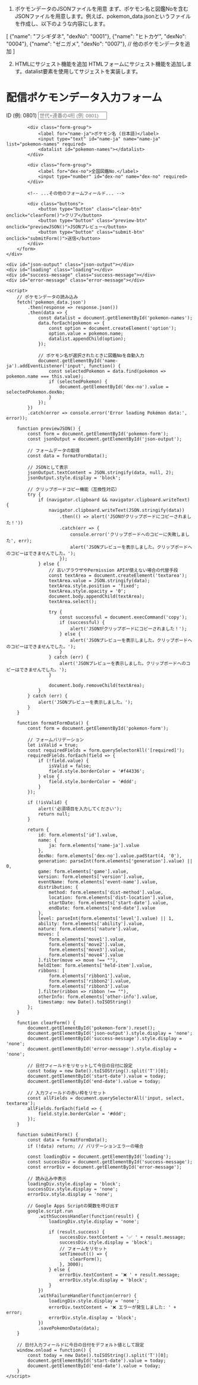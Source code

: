 1. ポケモンデータのJSONファイルを用意
まず、ポケモン名と図鑑Noを含むJSONファイルを用意します。例えば、pokemon_data.jsonというファイルを作成し、以下のような内容にします。

[
    {"name": "フシギダネ", "dexNo": "0001"},
    {"name": "ヒトカゲ", "dexNo": "0004"},
    {"name": "ゼニガメ", "dexNo": "0007"},
    // 他のポケモンデータを追加
]

2. HTMLにサジェスト機能を追加
HTMLフォームにサジェスト機能を追加します。datalist要素を使用してサジェストを実装します。

<!DOCTYPE html>
<html lang="ja">
<head>
    <base target="_top">
    <meta charset="UTF-8">
    <meta name="viewport" content="width=device-width, initial-scale=1.0">
    <title>配信ポケモンデータ入力フォーム</title>
    <style>
        /* ...既存のスタイル... */
    </style>
</head>
<body>
    <h1>配信ポケモンデータ入力フォーム</h1>
    <div class="form-container">
        <form id="pokemon-form">
            <!-- 基本情報 -->
            <div class="form-group">
                <label for="id">ID (例: 0801)</label>
                <input type="text" id="id" name="id" placeholder="世代+連番の4桁 (例: 0801)" pattern="\d{4}" required>
            </div>
            
            <div class="form-group">
                <label for="name-ja">ポケモン名 (日本語)</label>
                <input type="text" id="name-ja" name="name-ja" list="pokemon-names" required>
                <datalist id="pokemon-names"></datalist>
            </div>
            
            <div class="form-group">
                <label for="dex-no">全国図鑑No.</label>
                <input type="number" id="dex-no" name="dex-no" required>
            </div>
            
            <!-- ...その他のフォームフィールド... -->
            
            <div class="buttons">
                <button type="button" class="clear-btn" onclick="clearForm()">クリア</button>
                <button type="button" class="preview-btn" onclick="previewJSON()">JSONプレビュー</button>
                <button type="button" class="submit-btn" onclick="submitForm()">送信</button>
            </div>
        </form>
    </div>
    
    <div id="json-output" class="json-output"></div>
    <div id="loading" class="loading"></div>
    <div id="success-message" class="success-message"></div>
    <div id="error-message" class="error-message"></div>
    
    <script>
        // ポケモンデータの読み込み
        fetch('pokemon_data.json')
            .then(response => response.json())
            .then(data => {
                const datalist = document.getElementById('pokemon-names');
                data.forEach(pokemon => {
                    const option = document.createElement('option');
                    option.value = pokemon.name;
                    datalist.appendChild(option);
                });

                // ポケモン名が選択されたときに図鑑Noを自動入力
                document.getElementById('name-ja').addEventListener('input', function() {
                    const selectedPokemon = data.find(pokemon => pokemon.name === this.value);
                    if (selectedPokemon) {
                        document.getElementById('dex-no').value = selectedPokemon.dexNo;
                    }
                });
            })
            .catch(error => console.error('Error loading Pokémon data:', error));
        
        function previewJSON() {
            const form = document.getElementById('pokemon-form');
            const jsonOutput = document.getElementById('json-output');
            
            // フォームデータの取得
            const data = formatFormData();
            
            // JSONとして表示
            jsonOutput.textContent = JSON.stringify(data, null, 2);
            jsonOutput.style.display = 'block';
            
            // クリップボードコピー機能（互換性対応）
            try {
                if (navigator.clipboard && navigator.clipboard.writeText) {
                    navigator.clipboard.writeText(JSON.stringify(data))
                        .then(() => alert('JSONがクリップボードにコピーされました！'))
                        .catch(err => {
                            console.error('クリップボードへのコピーに失敗しました', err);
                            alert('JSONプレビューを表示しました。クリップボードへのコピーはできませんでした。');
                        });
                } else {
                    // 古いブラウザやPermission APIが使えない場合の代替手段
                    const textArea = document.createElement('textarea');
                    textArea.value = JSON.stringify(data);
                    textArea.style.position = 'fixed';
                    textArea.style.opacity = '0';
                    document.body.appendChild(textArea);
                    textArea.select();
                    
                    try {
                        const successful = document.execCommand('copy');
                        if (successful) {
                            alert('JSONがクリップボードにコピーされました！');
                        } else {
                            alert('JSONプレビューを表示しました。クリップボードへのコピーはできませんでした。');
                        }
                    } catch (err) {
                        alert('JSONプレビューを表示しました。クリップボードへのコピーはできませんでした。');
                    }
                    
                    document.body.removeChild(textArea);
                }
            } catch (err) {
                alert('JSONプレビューを表示しました。');
            }
        }
        
        function formatFormData() {
            const form = document.getElementById('pokemon-form');
            
            // フォームバリデーション
            let isValid = true;
            const requiredFields = form.querySelectorAll('[required]');
            requiredFields.forEach(field => {
                if (!field.value) {
                    isValid = false;
                    field.style.borderColor = '#f44336';
                } else {
                    field.style.borderColor = '#ddd';
                }
            });
            
            if (!isValid) {
                alert('必須項目を入力してください');
                return null;
            }
            
            return {
                id: form.elements['id'].value,
                name: {
                    ja: form.elements['name-ja'].value
                },
                dexNo: form.elements['dex-no'].value.padStart(4, '0'),
                generation: parseInt(form.elements['generation'].value) || 0,
                game: form.elements['game'].value,
                version: form.elements['version'].value,
                eventName: form.elements['event-name'].value,
                distribution: {
                    method: form.elements['dist-method'].value,
                    location: form.elements['dist-location'].value,
                    startDate: form.elements['start-date'].value,
                    endDate: form.elements['end-date'].value
                },
                level: parseInt(form.elements['level'].value) || 1,
                ability: form.elements['ability'].value,
                nature: form.elements['nature'].value,
                moves: [
                    form.elements['move1'].value,
                    form.elements['move2'].value,
                    form.elements['move3'].value,
                    form.elements['move4'].value
                ].filter(move => move !== ""),
                heldItem: form.elements['held-item'].value,
                ribbons: [
                    form.elements['ribbon1'].value,
                    form.elements['ribbon2'].value,
                    form.elements['ribbon3'].value
                ].filter(ribbon => ribbon !== ""),
                otherInfo: form.elements['other-info'].value,
                timestamp: new Date().toISOString()
            };
        }
        
        function clearForm() {
            document.getElementById('pokemon-form').reset();
            document.getElementById('json-output').style.display = 'none';
            document.getElementById('success-message').style.display = 'none';
            document.getElementById('error-message').style.display = 'none';
            
            // 日付フィールドをリセットして今日の日付に設定
            const today = new Date().toISOString().split('T')[0];
            document.getElementById('start-date').value = today;
            document.getElementById('end-date').value = today;
            
            // 入力フィールドの赤い枠をリセット
            const allFields = document.querySelectorAll('input, select, textarea');
            allFields.forEach(field => {
                field.style.borderColor = '#ddd';
            });
        }
        
        function submitForm() {
            const data = formatFormData();
            if (!data) return; // バリデーションエラーの場合
            
            const loadingDiv = document.getElementById('loading');
            const successDiv = document.getElementById('success-message');
            const errorDiv = document.getElementById('error-message');
            
            // 読み込み中表示
            loadingDiv.style.display = 'block';
            successDiv.style.display = 'none';
            errorDiv.style.display = 'none';
            
            // Google Apps Scriptの関数を呼び出す
            google.script.run
                .withSuccessHandler(function(result) {
                    loadingDiv.style.display = 'none';
                    
                    if (result.success) {
                        successDiv.textContent = '✅ ' + result.message;
                        successDiv.style.display = 'block';
                        // フォームをリセット
                        setTimeout(() => {
                            clearForm();
                        }, 3000);
                    } else {
                        errorDiv.textContent = '❌ ' + result.message;
                        errorDiv.style.display = 'block';
                    }
                })
                .withFailureHandler(function(error) {
                    loadingDiv.style.display = 'none';
                    errorDiv.textContent = '❌ エラーが発生しました: ' + error;
                    errorDiv.style.display = 'block';
                })
                .savePokemonData(data);
        }
        
        // 日付入力フィールドに今日の日付をデフォルト値として設定
        window.onload = function() {
            const today = new Date().toISOString().split('T')[0];
            document.getElementById('start-date').value = today;
            document.getElementById('end-date').value = today;
        }
    </script>
</body>
</html>

